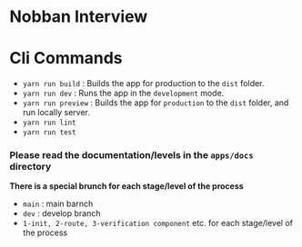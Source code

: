 # Nobban Interview

# Cli Commands

-   `yarn run build` : Builds the app for production to the `dist` folder.
-   `yarn run dev` : Runs the app in the `development` mode.
-   `yarn run preview` : Builds the app for `production` to the `dist` folder, and run locally server.
-   `yarn run lint`
-   `yarn run test`

### Please read the documentation/levels in the `apps/docs` directory

**There is a special brunch for each stage/level of the process**

-   `main` : main barnch
-   `dev` : develop branch
-   `1-init, 2-route, 3-verification component` etc. for each stage/level of the process
